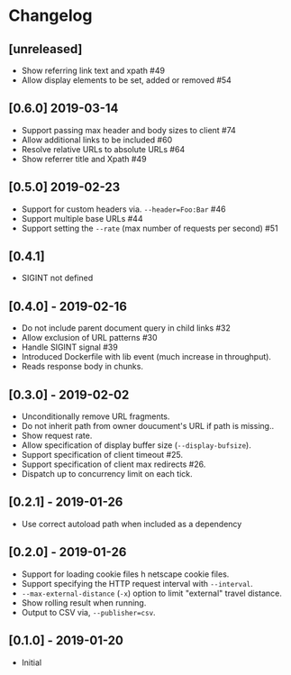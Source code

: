 # Changelog

## [unreleased]

- Show referring link text and xpath #49
- Allow display elements to be set, added or removed #54

## [0.6.0] 2019-03-14

- Support passing max header and body sizes to client #74
- Allow additional links to be included #60
- Resolve relative URLs to absolute URLs #64
- Show referrer title and Xpath #49

## [0.5.0] 2019-02-23

- Support for custom headers via. `--header=Foo:Bar` #46
- Support multiple base URLs #44
- Support setting the `--rate` (max number of requests per second) #51

## [0.4.1]

- SIGINT not defined

## [0.4.0] - 2019-02-16

- Do not include parent document query in child links #32
- Allow exclusion of URL patterns #30
- Handle SIGINT signal #39
- Introduced Dockerfile with lib event (much increase in throughput).
- Reads response body in chunks.

## [0.3.0] - 2019-02-02

- Unconditionally remove URL fragments.
- Do not inherit path from owner doucument's URL if path is missing..
- Show request rate.
- Allow specification of display buffer size (`--display-bufsize`).
- Support specification of client timeout #25.
- Support specification of client max redirects #26.
- Dispatch up to concurrency limit on each tick.

## [0.2.1] - 2019-01-26

- Use correct autoload path when included as a dependency

## [0.2.0] - 2019-01-26

- Support for loading cookie files h netscape cookie files.
- Support specifying the HTTP request interval with `--interval`.
- `--max-external-distance` (`-x`) option to limit "external" travel distance.
- Show rolling result when running.
- Output to CSV via, `--publisher=csv`.

## [0.1.0] - 2019-01-20

- Initial
